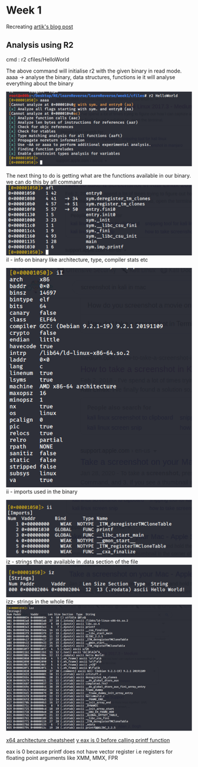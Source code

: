 # Week 1
Recreating [artik's blog post](https://artik.blue/reversing-radare2-1)
## Analysis using R2
cmd :  r2 cfiles/HelloWorld

The above command will initialise r2 with the given binary in read mode. 
aaaa -> analyse the binary, data structures, functions ie it will analyse everything about the binary 

![aaaa cmd screenshot](https://raw.githubusercontent.com/samsbp/learnReverse/master/learnReverse/week1/screenshots/aaaa.png "aaaa screenshot")

The next thing to do is getting what are the functions available in our binary. we can do this by afl command
![alf cmd screenshot](https://raw.githubusercontent.com/samsbp/learnReverse/master/learnReverse/week1/screenshots/afl.png "alf screenshot")
iI - info on binary like architecture, type, compiler stats etc  

![iI cmd screenshot](https://raw.githubusercontent.com/samsbp/learnReverse/master/learnReverse/week1/screenshots/fileinfo.png "iI screenshot")
ii - imports used in the binary

![ii cmd screenshot](https://raw.githubusercontent.com/samsbp/learnReverse/master/learnReverse/week1/screenshots/ii.png "ii screenshot")
iz - strings that are available in .data section of the file
![iz cmd screenshot](https://raw.githubusercontent.com/samsbp/learnReverse/master/learnReverse/week1/screenshots/iz.png "iz screenshot")
izz- strings in the whole file
![izz cmd screenshot](https://raw.githubusercontent.com/samsbp/learnReverse/master/learnReverse/week1/screenshots/izz.png "izz screenshot")

[x64 architecture cheatsheet](https://cs.brown.edu/courses/cs033/docs/guides/x64_cheatsheet.pdf)
[y eax is 0 before calling printf function](https://stackoverflow.com/questions/6212665/why-is-eax-zeroed-before-a-call-to-printf)

eax is 0 because printf does not have vector register i.e registers for floating point arguments like XMM, MMX, FPR

